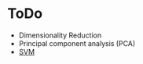 # ToDo

* Dimensionality Reduction
* Principal component analysis (PCA)
* [SVM](https://www.svm-tutorial.com/2014/11/svm-understanding-math-part-1/)